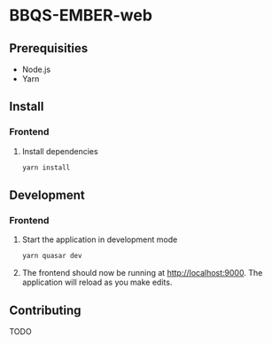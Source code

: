 # BBQS-EMBER-web


## Prerequisities

- Node.js
- Yarn 

## Install


### Frontend

1. Install dependencies

    ```bash
    yarn install
    ```

## Development

### Frontend

1. Start the application in development mode

    ```bash
    yarn quasar dev
    ```

1. The frontend should now be running at [http://localhost:9000](). The application will reload as you make edits.


## Contributing

TODO